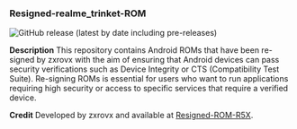 ### Resigned-realme_trinket-ROM

![GitHub release (latest by date including pre-releases)](https://img.shields.io/github/v/release/zxrovx/Resigned-ROM-R5X?include_prereleases)

**Description**
This repository contains Android ROMs that have been re-signed by zxrovx with the aim of ensuring that Android devices can pass security verifications such as Device Integrity or CTS (Compatibility Test Suite). Re-signing ROMs is essential for users who want to run applications requiring high security or access to specific services that require a verified device.

**Credit**
Developed by zxrovx and available at [Resigned-ROM-R5X](https://github.com/zxrovx/Resigned-ROM-R5X).
